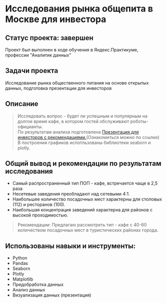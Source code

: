 # Исследования рынка общепита в Москве для инвестора 
## Статус проекта: завершен
Проект был выполнен в ходе обучения в Яндекс.Практикуме, профессии "Аналитик данных"
## Задачи проекта
Исследование рынка общественного питания на основе открытых данных, подготовка презентации для инвесторов
## Описание
> Исследовать вопрос - будет ли успешным и популярным на долгое время кафе, в котором гостей обслуживают роботы-официанты.    
> По результатам анализа подготовлена [Презентация для инвесторов с рекомендациями.](https://drive.google.com/file/d/14NTLl2er9Ldjk_-otMr31jT_C26puEVv/view?usp=sharing)(Ознакомиться можно по ссылке)    
> В построении графиков испотльзованы библиотеки seaborn и plotly.   
## Общий вывод и рекомендации по результатам исследования
* Самый распространенный тип ПОП - кафе, встречается чаще в 2,5 раза
* Несетевые заведения преобладают над сетевыми 4:1.
* Наибольшее количество посадочных мест характерны для столовых (112) и ресторанов (100).
* Наибольшая концентрация заведений характерна для районов с высокой проходимостью.
>Рекомендации:
>Предлагаю рассмотреть тип - кафе с 40-60 количеством посадочных мест в туристических районах города.
## Использованы навыки и инструменты:
* Python
* Pandas
* Seaborn
* Plotly
* Matplotlib
* Предобработка данных
* Анализ данных
* Визуализация данных (презентация)
